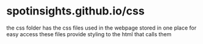 # spotinsights.github.io/css
the css folder has the css files used in the webpage stored in one place for easy access
these files provide styling to the html that calls them